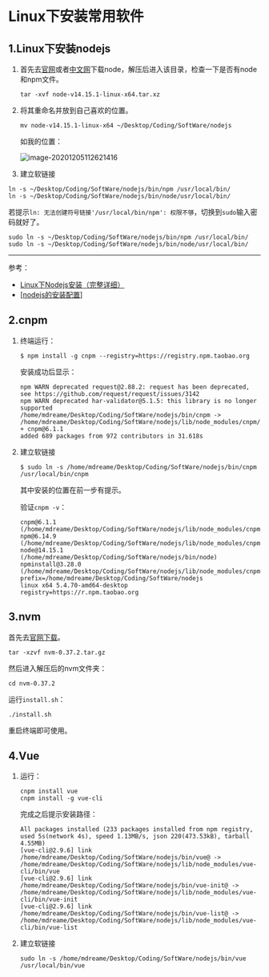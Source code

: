 # Linux下安装常用软件

## 1.Linux下安装nodejs

1. 首先去[官网](https://nodejs.org/en/download/)或者[中文网](http://nodejs.cn/download/)下载node，解压后进入该目录，检查一下是否有node和npm文件。

   ```shell
   tar -xvf node-v14.15.1-linux-x64.tar.xz   
   ```

   

2. 将其重命名并放到自己喜欢的位置。

   ```shell
   mv node-v14.15.1-linux-x64 ~/Desktop/Coding/SoftWare/nodejs
   ```

   如我的位置：

   ![image-20201205112621416](image.png)

   

3. 建立软链接

```shell
ln -s ~/Desktop/Coding/SoftWare/nodejs/bin/npm /usr/local/bin/
ln -s ~/Desktop/Coding/SoftWare/nodejs/bin/node/usr/local/bin/
```

若提示`ln: 无法创建符号链接'/usr/local/bin/npm': 权限不够`，切换到`sudo`输入密码就好了。

```shell
sudo ln -s ~/Desktop/Coding/SoftWare/nodejs/bin/npm /usr/local/bin/
sudo ln -s ~/Desktop/Coding/SoftWare/nodejs/bin/node/usr/local/bin/
```



------

参考：

- [Linux下Nodejs安装（完整详细）](https://blog.csdn.net/dwjpeng2/article/details/82994321)
- [[nodejs的安装配置]](https://www.linuxprobe.com/nodejs-install-conf.html)



## 2.cnpm

1. 终端运行：

   ```shell
   $ npm install -g cnpm --registry=https://registry.npm.taobao.org
   ```

   安装成功后显示：

   ```shell
   npm WARN deprecated request@2.88.2: request has been deprecated, see https://github.com/request/request/issues/3142
   npm WARN deprecated har-validator@5.1.5: this library is no longer supported
   /home/mdreame/Desktop/Coding/SoftWare/nodejs/bin/cnpm -> /home/mdreame/Desktop/Coding/SoftWare/nodejs/lib/node_modules/cnpm/bin/cnpm
   + cnpm@6.1.1
   added 689 packages from 972 contributors in 31.618s
   ```

2. 建立软链接

   ```shell
   $ sudo ln -s /home/mdreame/Desktop/Coding/SoftWare/nodejs/bin/cnpm /usr/local/bin/cnpm
   ```

   其中安装的位置在前一步有提示。

   验证`cnpm -v`：

   ```shell
   cnpm@6.1.1 (/home/mdreame/Desktop/Coding/SoftWare/nodejs/lib/node_modules/cnpm/lib/parse_argv.js)
   npm@6.14.9 (/home/mdreame/Desktop/Coding/SoftWare/nodejs/lib/node_modules/cnpm/node_modules/npm/lib/npm.js)
   node@14.15.1 (/home/mdreame/Desktop/Coding/SoftWare/nodejs/bin/node)
   npminstall@3.28.0 (/home/mdreame/Desktop/Coding/SoftWare/nodejs/lib/node_modules/cnpm/node_modules/npminstall/lib/index.js)
   prefix=/home/mdreame/Desktop/Coding/SoftWare/nodejs 
   linux x64 5.4.70-amd64-desktop 
   registry=https://r.npm.taobao.org
   ```




## 3.nvm

首先去[官网下载](https://github.com/nvm-sh/nvm)。

```shell
tar -xzvf nvm-0.37.2.tar.gz
```

然后进入解压后的nvm文件夹：

```shell
cd nvm-0.37.2
```

运行`install.sh`：

```shell
./install.sh
```

重启终端即可使用。

## 4.Vue

1. 运行：

   ```shell
   cnpm install vue
   cnpm install -g vue-cli
   ```

   完成之后提示安装路径：

   ```shell
   All packages installed (233 packages installed from npm registry, used 5s(network 4s), speed 1.13MB/s, json 220(473.53kB), tarball 4.55MB)                      
   [vue-cli@2.9.6] link /home/mdreame/Desktop/Coding/SoftWare/nodejs/bin/vue@ -> /home/mdreame/Desktop/Coding/SoftWare/nodejs/lib/node_modules/vue-cli/bin/vue
   [vue-cli@2.9.6] link /home/mdreame/Desktop/Coding/SoftWare/nodejs/bin/vue-init@ -> /home/mdreame/Desktop/Coding/SoftWare/nodejs/lib/node_modules/vue-cli/bin/vue-init
   [vue-cli@2.9.6] link /home/mdreame/Desktop/Coding/SoftWare/nodejs/bin/vue-list@ -> /home/mdreame/Desktop/Coding/SoftWare/nodejs/lib/node_modules/vue-cli/bin/vue-list
   ```

2. 建立软链接

   ```shell
   sudo ln -s /home/mdreame/Desktop/Coding/SoftWare/nodejs/bin/vue /usr/local/bin/vue
   ```

   